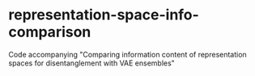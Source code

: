 # representation-space-info-comparison
 Code accompanying "Comparing information content of representation spaces for disentanglement with VAE ensembles"
